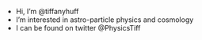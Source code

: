 - Hi, I’m @tiffanyhuff
- I’m interested in astro-particle physics and cosmology 
- I can be found on twitter @PhysicsTiff

<!---
tiffanyhuff/tiffanyhuff is a ✨ special ✨ repository because its `README.md` (this file) appears on your GitHub profile.
You can click the Preview link to take a look at your changes.
--->
